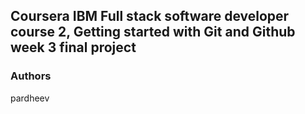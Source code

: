 ## Coursera IBM Full stack software developer course 2, Getting started with Git and Github week 3 final project

### Authors
pardheev

